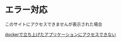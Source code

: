 # エラー対応

このサイトにアクセスできませんが表示された場合

[dockerで立ち上げたアプリケーションにアクセスできない](https://qiita.com/yukofeb/items/0e6c60f3dd54ae589b41)
